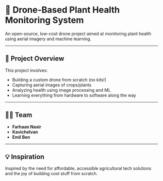 # 🌱 Drone-Based Plant Health Monitoring System

An open-source, low-cost drone project aimed at monitoring plant health using aerial imagery and machine learning.

---

## 🚀 Project Overview

This project involves:
- Building a custom drone from scratch (no kits!)
- Capturing aerial images of crops/plants
- Analyzing health using image processing and ML
- Learning everything from hardware to software along the way

---

## 👨‍🔧 Team

- **Farhaan Nasir**
- **Kavichelvan**  
- **Emil Ben**

---
## 💡 Inspiration

Inspired by the need for affordable, accessible agricultural tech solutions and the joy of building cool stuff from scratch.
